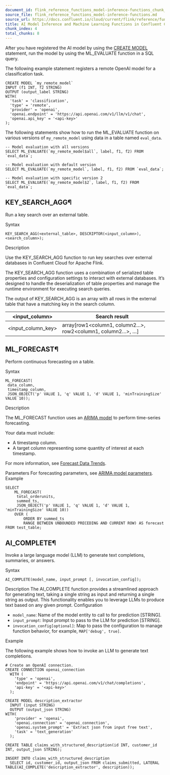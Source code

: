 ```yaml
---
document_id: flink_reference_functions_model-inference-functions_chunk_4
source_file: flink_reference_functions_model-inference-functions.md
source_url: https://docs.confluent.io/cloud/current/flink/reference/functions/model-inference-functions.html
title: AI Model Inference and Machine Learning Functions in Confluent Cloud for Apache Flink
chunk_index: 4
total_chunks: 8
---
```


After you have registered the AI model by using the [CREATE MODEL](../statements/create-model.html#flink-sql-create-model) statement, run the model by using the ML_EVALUATE function in a SQL query.

The following example statement registers a remote OpenAI model for a classification task.

    CREATE MODEL `my_remote_model`
    INPUT (f1 INT, f2 STRING)
    OUTPUT (output_label STRING)
    WITH(
      'task' = 'classification',
      'type' = 'remote',
      'provider' = 'openai',
      'openai.endpoint' = 'https://api.openai.com/v1/llm/v1/chat',
      'openai.api_key' = '<api-key>'
    );

The following statements show how to run the ML_EVALUATE function on various versions of `my_remote_model` using data in a table named `eval_data`.

    -- Model evaluation with all versions
    SELECT ML_EVALUATE(`my_remote_model$all`, label, f1, f2) FROM `eval_data`;

    -- Model evaluation with default version
    SELECT ML_EVALUATE(`my_remote_model`, label, f1, f2) FROM `eval_data`;

    -- Model evaluation with specific version 2
    SELECT ML_EVALUATE(`my_remote_model$2`, label, f1, f2) FROM `eval_data`;

## KEY_SEARCH_AGG¶

Run a key search over an external table.

Syntax

    KEY_SEARCH_AGG(<external_table>, DESCRIPTOR(<input_column>), <search_column>);

Description

Use the KEY_SEARCH_AGG function to run key searches over external databases in Confluent Cloud for Apache Flink.

The KEY_SEARCH_AGG function uses a combination of serialized table properties and configuration settings to interact with external databases. It’s designed to handle the deserialization of table properties and manage the runtime environment for executing search queries.

The output of KEY_SEARCH_AGG is an array with all rows in the external table that have a matching key in the search column.

<input_column> | Search result
---|---
<input_column_key> | array[row1<column1, column2…>, row2<column1, column2…>, …]

## ML_FORECAST¶

Perform continuous forecasting on a table.

Syntax

    ML_FORECAST(
     data_column,
     timestamp_column,
     JSON_OBJECT('p' VALUE 1, 'q' VALUE 1, 'd' VALUE 1, 'minTrainingSize' VALUE 10));

Description

The ML_FORECAST function uses an [ARIMA model](../../../ai/builtin-functions/forecast.html#flink-sql-forecast-arima-model) to perform time-series forecasting.

Your data must include:

* A timestamp column.
* A target column representing some quantity of interest at each timestamp.

For more information, see [Forecast Data Trends](../../../ai/builtin-functions/forecast.html#flink-sql-forecast).

Parameters
    For forecasting parameters, see [ARIMA model parameters](../../../ai/builtin-functions/forecast.html#flink-sql-forecast-arima-model-parameters).
Example

    SELECT
        ML_FORECAST(
         total_orderunits,
         summed_ts,
         JSON_OBJECT('p' VALUE 1, 'q' VALUE 1, 'd' VALUE 1, 'minTrainingSize' VALUE 10))
        OVER (
            ORDER BY summed_ts
            RANGE BETWEEN UNBOUNDED PRECEDING AND CURRENT ROW) AS forecast
    FROM test_table;

## AI_COMPLETE¶

Invoke a large language model (LLM) to generate text completions, summaries, or answers.

Syntax

    AI_COMPLETE(model_name, input_prompt [, invocation_config]);

Description
    The AI_COMPLETE function provides a streamlined approach for generating text, taking a single string as input and returning a single string as output. This functionality enables you to leverage LLMs to produce text based on any given prompt.
Configuration

* `model_name`: Name of the model entity to call to for prediction [STRING].
* `input_prompt`: Input prompt to pass to the LLM for prediction [STRING].
* `invocation_config[optional]`: Map to pass the configuration to manage function behavior, for example, `MAP['debug', true]`.

Example

The following example shows how to invoke an LLM to generate text completions.

    # Create an OpenAI connection.
    CREATE CONNECTION openai_connection
      WITH (
        'type' = 'openai',
        'endpoint' = 'https://api.openai.com/v1/chat/completions',
        'api-key' = '<api-key>'
      );

    CREATE MODEL description_extractor
      INPUT (input STRING)
      OUTPUT (output_json STRING)
    WITH(
        'provider' = 'openai',
        'openai.connection' = 'openai_connection',
        'openai.system_prompt' = 'Extract json from input free text',
        'task' = 'text_generation'
      );

    CREATE TABLE claims_with_structured_description(id INT, customer_id INT, output_json STRING);

    INSERT INTO claims_with_structured_description
      SELECT id, customer_id, output_json FROM claims_submitted, LATERAL TABLE(AI_COMPLETE('description_extractor', description));
